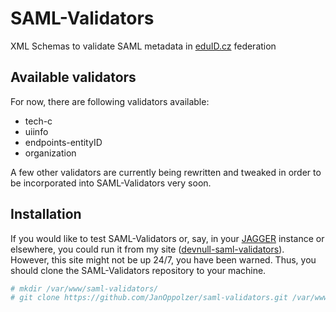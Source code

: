# SAML-Validators
XML Schemas to validate SAML metadata in [eduID.cz][] federation

## Available validators
For now, there are following validators available:

  * tech-c
  * uiinfo
  * endpoints-entityID
  * organization

A few other validators are currently being rewritten and tweaked in order to be incorporated into SAML-Validators very soon.

## Installation
If you would like to test SAML-Validators or, say, in your [JAGGER][] instance or elsewhere, you could run it from my site ([devnull-saml-validators][]). However, this site might not be up 24/7, you have been warned. Thus, you should clone the SAML-Validators repository to your machine.

```bash
# mkdir /var/www/saml-validators/
# git clone https://github.com/JanOppolzer/saml-validators.git /var/www/saml-validators/
```





[eduID.cz]: http://www.eduid.cz/
[JAGGER]: http://jagger.heanet.ie/
[devnull-saml-validators]: https://devnull.cesnet.cz/saml-validators/

